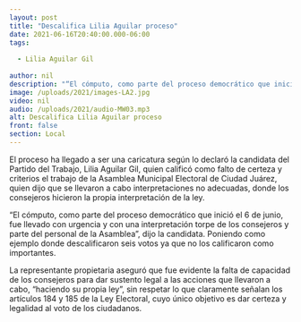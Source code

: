 ```yaml
---
layout: post
title: "Descalifica Lilia Aguilar proceso"
date: 2021-06-16T20:40:00.000-06:00
tags:
  
  - Lilia Aguilar Gil
  
author: nil
description: "“El cómputo, como parte del proceso democrático que inició el 6 de junio, fue llevado con urgencia y con una interpretación torpe de los consejeros y parte del personal de la Asamblea”, dijo."
image: /uploads/2021/images-LA2.jpg
video: nil
audio: /uploads/2021/audio-MW03.mp3
alt: Descalifica Lilia Aguilar proceso
front: false
section: Local
---
```


El proceso ha llegado a ser una caricatura según lo declaró la candidata del Partido del Trabajo, Lilia Aguilar Gil, quien calificó como falto de certeza y criterios el trabajo de la Asamblea Municipal Electoral de Ciudad Juárez, quien dijo que se llevaron a cabo interpretaciones no adecuadas, donde los consejeros hicieron la propia interpretación de la ley.

“El cómputo, como parte del proceso democrático que inició el 6 de junio, fue llevado con urgencia y con una interpretación torpe de los consejeros y parte del personal de la Asamblea”, dijo la candidata. Poniendo como ejemplo donde descalificaron seis votos ya que no los calificaron como importantes. 

La representante propietaria aseguró que fue evidente la falta de capacidad de los consejeros para dar sustento legal a las acciones que llevaron a cabo, “haciendo su propia ley”, sin respetar lo que claramente señalan los artículos 184 y 185 de la Ley Electoral, cuyo único objetivo es dar certeza y legalidad al voto de los ciudadanos. 
